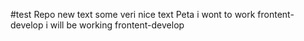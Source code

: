#test Repo
new text
some  veri nice text Peta
i wont to work frontent-develop
i will be working frontent-develop
